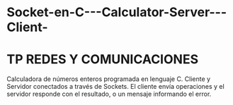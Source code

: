 # Socket-en-C---Calculator-Server---Client-


# TP REDES Y COMUNICACIONES

Calculadora de números enteros programada en lenguaje C. Cliente y Servidor conectados a través de Sockets. 
El cliente envía operaciones y el servidor responde con el resultado, o un mensaje informando el error.


